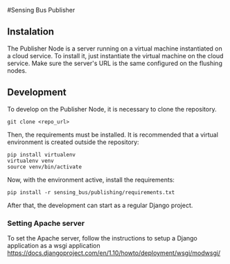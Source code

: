 #Sensing Bus Publisher


## Instalation
The Publisher Node is a server running on a virtual machine instantiated on a cloud service. 
To install it, just instantiate the virtual machine on the cloud service.
Make sure the server's URL is the same configured on the flushing nodes.


## Development
To develop on the Publisher Node, it is necessary to clone the repository.
  
  ```
  git clone <repo_url>
  ```

Then, the requirements must be installed. It is recommended that a virtual environment is created outside the repository:

  ```
  pip install virtualenv  
  virtualenv venv  
  source venv/bin/activate
  ```
  
Now, with the environment active, install the requirements:

  ```
  pip install -r sensing_bus/publishing/requirements.txt
  ```

After that, the development can start as a regular Django project.

### Setting Apache server

To set the Apache server, follow the instructions to setup a Django application as a wsgi application https://docs.djangoproject.com/en/1.10/howto/deployment/wsgi/modwsgi/
